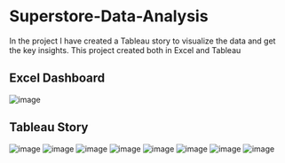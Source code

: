 # Superstore-Data-Analysis
In the project I have created a Tableau story to visualize the data and get the key insights.
This project created both in Excel and Tableau

## Excel Dashboard
![image](https://user-images.githubusercontent.com/71623089/211159704-4a6a7117-4478-4f0d-9c17-a9c65b56d13c.png)

## Tableau Story
![image](https://user-images.githubusercontent.com/71623089/211159744-876e6b9f-0fec-481a-a8e1-36183dbf7212.png)
![image](https://user-images.githubusercontent.com/71623089/211159761-df4f83a2-b87d-4911-8246-4bec04c43a35.png)
![image](https://user-images.githubusercontent.com/71623089/211159770-659b953a-723b-4a12-92d9-07589d32b41d.png)
![image](https://user-images.githubusercontent.com/71623089/211159777-a5f3d0ef-e842-4b1e-82c2-323039b59b26.png)
![image](https://user-images.githubusercontent.com/71623089/211159786-9fe9e0d7-3d3a-464c-86ff-b9508e2672b3.png)
![image](https://user-images.githubusercontent.com/71623089/211159832-6d4a51e8-a648-4aa6-bfa3-86522b91e00f.png)
![image](https://user-images.githubusercontent.com/71623089/211159858-7f6362fb-bad8-46c7-ad00-ddd56d105e0c.png)
![image](https://user-images.githubusercontent.com/71623089/211159944-fa300e74-e4e2-4ab6-9a38-82480eecfed0.png)


